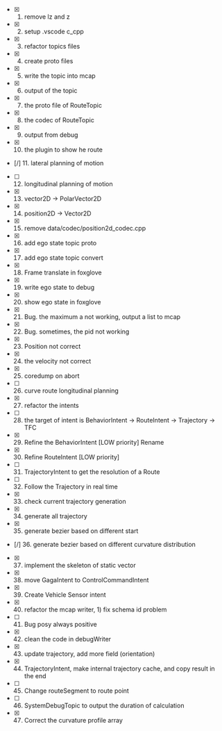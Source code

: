- [X] 1. remove lz and z
- [X] 2. setup .vscode c_cpp
- [X] 3. refactor topics files
- [X] 4. create proto files
- [X] 5. write the topic into mcap
- [X] 6. output of the topic
- [X] 7. the proto file of RouteTopic
- [X] 8. the codec of RouteTopic
- [X] 9. output from debug
- [X] 10. the plugin to show he route
- [/] 11. lateral planning of motion
- [ ] 12. longitudinal planning of motion
- [X] 13. vector2D -> PolarVector2D
- [X] 14. position2D -> Vector2D
- [X] 15. remove data/codec/position2d_codec.cpp
- [X] 16. add ego state topic proto
- [X] 17. add ego state topic convert
- [X] 18. Frame translate in foxglove
- [X] 19. write ego state to debug
- [X] 20. show ego state in foxglove
- [X] 21. Bug. the maximum a not working, output a list to mcap
- [X] 22. Bug. sometimes, the pid not working
- [X] 23. Position not correct
- [X] 24. the velocity not correct
- [X] 25. coredump on abort
- [ ] 26. curve route longitudinal planning
- [X] 27. refactor the intents
- [ ] 28. the target of intent is BehaviorIntent -> RouteIntent -> Trajectory -> TFC
- [X] 29. Refine the BehaviorIntent [LOW priority] Rename
- [X] 30. Refine RouteIntent [LOW priority]
- [ ] 31. TrajectoryIntent to get the resolution of a Route
- [ ] 32. Follow the Trajectory in real time
- [X] 33. check current trajectory generation
- [X] 34. generate all trajectory
- [X] 35. generate bezier based on different start
- [/] 36. generate bezier based on different curvature distribution
- [X] 37. implement the skeleton of static vector
- [X] 38. move GagaIntent to ControlCommandIntent
- [X] 39. Create Vehicle Sensor intent
- [X] 40. refactor the mcap writer, 1) fix schema id problem
- [ ] 41. Bug posy always positive
- [X] 42. clean the code in debugWriter
- [X] 43. update trajectory, add more field (orientation)
- [X] 44. TrajectoryIntent, make internal trajectory cache, and copy result in the end
- [ ] 45. Change routeSegment to route point
- [ ] 46. SystemDebugTopic to output the duration of calculation
- [X] 47. Correct the curvature profile array
